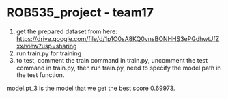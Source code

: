 # ROB535_project - team17

1. get the prepared dataset from here: https://drive.google.com/file/d/1p1O0sA8KQ0vnsBONHHS3ePGdhwtJfZxx/view?usp=sharing
2. run train.py for training
3. to test, comment the train command in train.py, uncomment the test command in train.py, then run train.py, need to specify the model path in the test function.

model.pt_3 is the model that we get the best score 0.69973.
